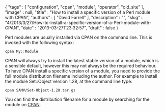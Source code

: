 {
   "tags" : [
      "configuration",
      "cpan",
      "module",
      "operator",
      "old_site"
   ],
   "image" : null,
   "title" : "How to install a specific version of a Perl module with CPAN",
   "authors" : [
      "David Farrell"
   ],
   "description" : "",
   "slug" : "4/2013/3/27/How-to-install-a-specific-version-of-a-Perl-module-with-CPAN",
   "date" : "2013-03-27T23:32:57",
   "draft" : false
}

Perl modules are usually installed via CPAN on the command line. This is invoked with the following syntax:

``` prettyprint
cpan My::Module
```

CPAN will always try to install the latest stable version of a module, which is a sensible default, however this may not always be the required behaviour. To have CPAN install a specific version of a module, you need to provide the full module distribution filename including the author. For example to install the module Set::Object version 1.28, at the command line type:

``` prettyprint
cpan SAMV/Set-Object-1.28.tar.gz
```

You can find the distribution filename for a module by searching for the module on [CPAN](http://search.cpan.org/).

